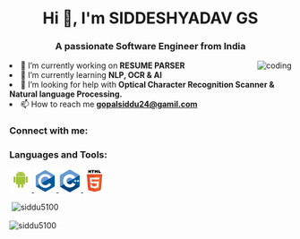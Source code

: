 <h1 align="center">Hi 👋, I'm SIDDESHYADAV GS</h1>
<h3 align="center">A passionate Software Engineer from India</h3>
<img align="right" alt="coding" wideth="400" src="https://media1.giphy.com/media/RbDKaczqWovIugyJmW/giphy.gif?cid=ecf05e4788ixogjpqlbh5yy8f0v0t7qef2hcqbiv1j6pac0l&rid=giphy.gif&ct=g"


- 🔭 I’m currently working on **RESUME PARSER**
- 🌱 I’m currently learning **NLP, OCR & AI**
- 🤝 I’m looking for help with **Optical Character Recognition Scanner & Natural language Processing.**
- 📫 How to reach me **gopalsiddu24@gamil.com**

<h3 align="left">Connect with me:</h3>
<p align="left">
</p>

<h3 align="left">Languages and Tools:</h3>
<p align="left"> <a href="https://developer.android.com" target="_blank" rel="noreferrer"> <img src="https://raw.githubusercontent.com/devicons/devicon/master/icons/android/android-original-wordmark.svg" alt="android" width="40" height="40"/> </a> <a href="https://www.cprogramming.com/" target="_blank" rel="noreferrer"> <img src="https://raw.githubusercontent.com/devicons/devicon/master/icons/c/c-original.svg" alt="c" width="40" height="40"/> </a> <a href="https://www.w3schools.com/cpp/" target="_blank" rel="noreferrer"> <img src="https://raw.githubusercontent.com/devicons/devicon/master/icons/cplusplus/cplusplus-original.svg" alt="cplusplus" width="40" height="40"/> </a> <a href="https://www.w3.org/html/" target="_blank" rel="noreferrer"> <img src="https://raw.githubusercontent.com/devicons/devicon/master/icons/html5/html5-original-wordmark.svg" alt="html5" width="40" height="40"/> </a> </p>

<p>&nbsp;<img align="center" src="https://github-readme-stats.vercel.app/api?username=siddu5100&show_icons=true&locale=en" alt="siddu5100" /></p>

<p><img align="center" src="https://github-readme-streak-stats.herokuapp.com/?user=siddu5100&" alt="siddu5100" /></p>
